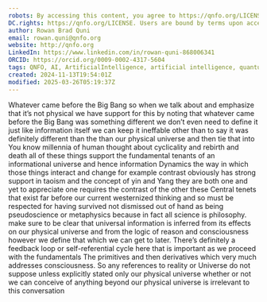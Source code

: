 ```yaml
---
robots: By accessing this content, you agree to https://qnfo.org/LICENSE. Non-commercial use only. Attribution required.
DC.rights: https://qnfo.org/LICENSE. Users are bound by terms upon access.
author: Rowan Brad Quni
email: rowan.quni@qnfo.org
website: http://qnfo.org
LinkedIn: https://www.linkedin.com/in/rowan-quni-868006341
ORCID: https://orcid.org/0009-0002-4317-5604
tags: QNFO, AI, ArtificialIntelligence, artificial intelligence, quantum, physics, science, Einstein, QuantumMechanics, quantum mechanics, QuantumComputing, quantum computing, information, InformationTheory, information theory, InformationalUniverse, informational universe, informational universe hypothesis, IUH
created: 2024-11-13T19:54:01Z
modified: 2025-03-26T05:19:37Z
---
```


Whatever came before the Big Bang so when we talk about and emphasize that it’s not physical we have support for this by noting that whatever came before the Big Bang was something different we don’t even need to define it just like information itself we can keep it ineffable other than to say it was definitely different than the than our physical universe and then tie that into You know millennia of human thought about cyclicality and rebirth and death all of these things support the fundamental tenants of an informational universe and hence information Dynamics the way in which those things interact and change for example contrast obviously has strong support in taoism and the concept of yin and Yang they are both one and yet to appreciate one requires the contrast of the other these Central tenets that exist far before our current westernized thinking and so must be respected for having survived not dismissed out of hand as being pseudoscience or metaphysics because in fact all science is philosophy. make sure to be clear that universal information is inferred from its effects on our physical universe and from the logic of reason and consciousness however we define that which we can get to later. There’s definitely a feedback loop or self-referential cycle here that is important as we proceed with the fundamentals The primitives and then derivatives which very much addresses consciousness. So any references to reality or Universe do not suppose unless explicitly stated only our physical universe whether or not we can conceive of anything beyond our physical universe is irrelevant to this conversation
